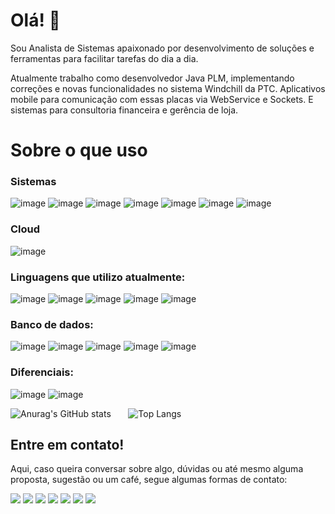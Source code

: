 # Olá! 👋

Sou Analista de Sistemas apaixonado por desenvolvimento de soluções e ferramentas para facilitar tarefas do dia a dia.

Atualmente trabalho como desenvolvedor Java PLM, implementando correções e novas funcionalidades no sistema Windchill da PTC.
Aplicativos mobile para comunicação com essas placas via WebService e Sockets. E sistemas para consultoria financeira e gerência de loja.




# Sobre o que uso

### Sistemas

![image](https://img.shields.io/badge/Windows-0078D6?style=for-the-badge&logo=windows&logoColor=white)
![image](https://img.shields.io/badge/Linux-FCC624?style=for-the-badge&logo=linux&logoColor=black)
![image](https://img.shields.io/badge/Android-3DDC84?style=for-the-badge&logo=android&logoColor=white)
![image](https://img.shields.io/badge/iOS-000000?style=for-the-badge&logo=ios&logoColor=white)
![image](https://img.shields.io/badge/Ubuntu-E95420?style=for-the-badge&logo=ubuntu&logoColor=white)
![image](https://img.shields.io/badge/Debian-A81D33?style=for-the-badge&logo=debian&logoColor=white)
![image](https://img.shields.io/badge/Alpine_Linux-0D597F?style=for-the-badge&logo=alpine-linux&logoColor=white)

### Cloud
![image](https://img.shields.io/badge/Oracle-F80000?style=for-the-badge&logo=oracle&logoColor=black)

### Linguagens que utilizo atualmente:

![image](https://img.shields.io/badge/Python-3776AB?style=for-the-badge&logo=python&logoColor=white)
![image](https://img.shields.io/badge/C-00599C?style=for-the-badge&logo=c&logoColor=white) 
![image](https://img.shields.io/badge/Java-ED8B00?style=for-the-badge&logo=openjdk&logoColor=white)
![image](https://img.shields.io/badge/PHP-777BB4?style=for-the-badge&logo=php&logoColor=white)
![image](https://img.shields.io/badge/Dart-0175C2?style=for-the-badge&logo=dart&logoColor=white)
  
### Banco de dados:

![image](https://img.shields.io/badge/MySQL-00000F?style=for-the-badge&logo=mysql&logoColor=white)
![image](https://img.shields.io/badge/PostgreSQL-316192?style=for-the-badge&logo=postgresql&logoColor=white)
![image](https://img.shields.io/badge/SQLite-07405E?style=for-the-badge&logo=sqlite&logoColor=white)
![image](https://img.shields.io/badge/Microsoft%20SQL%20Sever-CC2927?style=for-the-badge&logo=microsoft%20sql%20server&logoColor=white)
![image](https://img.shields.io/badge/MariaDB-003545?style=for-the-badge&logo=mariadb&logoColor=white)

### Diferenciais:

![image](https://img.shields.io/badge/RASPBERRY%20PI-C51A4A.svg?&style=for-the-badge&logo=raspberry%20pi&logoColor=white)
![image](https://img.shields.io/badge/Shell_Script-121011?style=for-the-badge&logo=gnu-bash&logoColor=white)


![Anurag's GitHub stats](https://github-readme-stats.vercel.app/api?username=leofabris&count_private=true&show_icons=true&theme=tokyonight)
&nbsp;&nbsp;&nbsp;&nbsp;&nbsp;&nbsp;![Top Langs](https://github-readme-stats.vercel.app/api/top-langs/?username=leofabris&theme=blue-green)


## Entre em contato!

Aqui, caso queira conversar sobre algo, dúvidas ou até mesmo alguma proposta, sugestão ou um café, segue algumas formas de contato:

<a href="https://api.whatsapp.com/send?phone=+5519981167329&text=Olá!%20Peguei%20seu%20contato%20pelo%20GitHub."><img src="https://img.shields.io/badge/WhatsApp-25D366?style=for-the-badge&logo=whatsapp&logoColor=white" /></a>
<a href="https://t.me/leoffabris"><img src="https://img.shields.io/badge/Telegram-2CA5E0?style=for-the-badge&logo=telegram&logoColor=white"></a>
<a href="mailto:leonardoffabris@gmail.com"><img src="https://img.shields.io/badge/Gmail-D14836?style=for-the-badge&logo=gmail&logoColor=white"></a>
<a href="http://m.me/leoffabris"><img src="https://img.shields.io/badge/Messenger-00B2FF?style=for-the-badge&logo=messenger&logoColor=white"></a>
<a href="https://www.facebook.com/leoffabris"><img src="https://img.shields.io/badge/Facebook-1877F2?style=for-the-badge&logo=facebook&logoColor=white"></a>
<a href="https://www.linkedin.com/in/leonardo-farinha-fabris-3ba53928/"><img src="https://img.shields.io/badge/LinkedIn-0077B5?style=for-the-badge&logo=linkedin&logoColor=white"></a>
<a href="https://steamcommunity.com/id/leleo"><img src="https://img.shields.io/badge/Steam-000000?style=for-the-badge&logo=steam&logoColor=white"></a>
